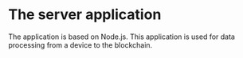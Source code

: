 # The server application
The application is based on Node.js. This application is used for data processing from a device to the blockchain.
